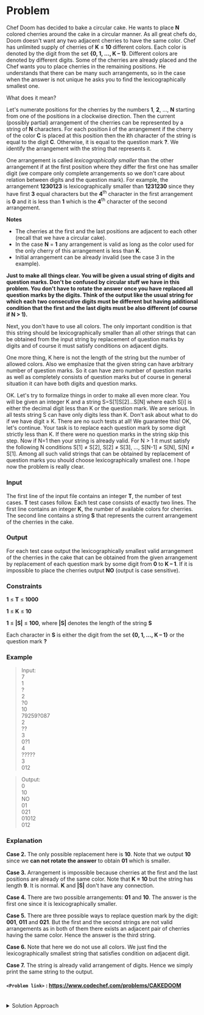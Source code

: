 # Problem
Chef Doom has decided to bake a circular cake. He wants to place **N** colored cherries around the cake in a circular manner. As all great chefs do, Doom doesn't want any two adjacent cherries to have the same color. Chef has unlimited supply of cherries of **K** ≤ **10** different colors. Each color is denoted by the digit from the set **{0, 1, ..., K – 1}**. Different colors are denoted by different digits. Some of the cherries are already placed and the Chef wants you to place cherries in the remaining positions. He understands that there can be many such arrangements, so in the case when the answer is not unique he asks you to find the lexicographically smallest one.

What does it mean?

Let's numerate positions for the cherries by the numbers **1**, **2**, ..., **N** starting from one of the positions in a clockwise direction. Then the current (possibly partial) arrangement of the cherries can be represented by a string of **N** characters. For each position **i** of the arrangement if the cherry of the color **C** is placed at this position then the **i**th character of the string is equal to the digit **C**. Otherwise, it is equal to the question mark **?**. We identify the arrangement with the string that represents it.

One arrangement is called _lexicographically smaller_ than the other arrangement if at the first position where they differ the first one has smaller digit (we compare only complete arrangements so we don't care about relation between digits and the question mark). For example, the arrangement **1230123** is lexicographically smaller than **1231230** since they have first **3** equal characters but the **4**<sup>th</sup> character in the first arrangement is **0** and it is less than **1** which is the **4**<sup>th</sup> character of the second arrangement.

**Notes**

*   The cherries at the first and the last positions are adjacent to each other (recall that we have a circular cake).
*   In the case **N** = **1** any arrangement is valid as long as the color used for the only cherry of this arrangement is less than **K**.
*   Initial arrangement can be already invalid (see the case 3 in the example).

**Just to make all things clear. You will be given a usual string of digits and question marks. Don't be confused by circular stuff we have in this problem. You don't have to rotate the answer once you have replaced all question marks by the digits. Think of the output like the usual string for which each two consecutive digits must be different but having additional condition that the first and the last digits must be also different (of course if N > 1).**

Next, you don't have to use all colors. The only important condition is that this string should be lexicographically smaller than all other strings that can be obtained from the input string by replacement of question marks by digits and of course it must satisfy conditions on adjacent digits.

One more thing, K here is not the length of the string but the number of allowed colors. Also we emphasize that the given string can have arbitrary number of question marks. So it can have zero number of question marks as well as completely consists of question marks but of course in general situation it can have both digits and question marks.

OK. Let's try to formalize things in order to make all even more clear. You will be given an integer K and a string S=S\[1\]S\[2\]...S\[N\] where each S\[i\] is either the decimal digit less than K or the question mark. We are serious. In all tests string S can have only digits less than K. Don't ask about what to do if we have digit ≥ K. There are no such tests at all! We guarantee this! OK, let's continue. Your task is to replace each question mark by some digit strictly less than K. If there were no question marks in the string skip this step. Now if N=1 then your string is already valid. For N > 1 it must satisfy the following N conditions S\[1\] ≠ S\[2\], S\[2\] ≠ S\[3\], ..., S\[N-1\] ≠ S\[N\], S\[N\] ≠ S\[1\]. Among all such valid strings that can be obtained by replacement of question marks you should choose lexicographically smallest one. I hope now the problem is really clear.

### Input
The first line of the input file contains an integer **T**, the number of test cases. **T** test cases follow. Each test case consists of exactly two lines. The first line contains an integer **K**, the number of available colors for cherries. The second line contains a string **S** that represents the current arrangement of the cherries in the cake.

### Output
For each test case output the lexicographically smallest valid arrangement of the cherries in the cake that can be obtained from the given arrangement by replacement of each question mark by some digit from **0** to **K – 1**. If it is impossible to place the cherries output **NO** (output is case sensitive).

### Constraints
**1** ≤ **T** ≤ **1000**

**1** ≤ **K** ≤ **10**

**1** ≤ **|S|** ≤ **100**, where **|S|** denotes the length of the string **S**

Each character in **S** is either the digit from the set **{0, 1, ..., K – 1}** or the question mark **?**

### Example
>Input:<br/>
7<br/>
1<br/>
?<br/>
2<br/>
?0<br/>
10<br/>
79259?087<br/>
2<br/>
??<br/>
3<br/>
0?1<br/>
4<br/>
?????<br/>
3<br/>
012<br/>

>Output:<br/>
0<br/>
10<br/>
NO<br/>
01<br/>
021<br/>
01012<br/>
012<br/>

### Explanation
**Case 2.** The only possible replacement here is **10**. Note that we output **10** since we **can not rotate the answer** to obtain **01** which is smaller.

**Case 3.** Arrangement is impossible because cherries at the first and the last positions are already of the same color. Note that **K = 10** but the string has length **9**. It is normal. **K** and **|S|** don't have any connection.

**Case 4.** There are two possible arrangements: **01** and **10**. The answer is the first one since it is lexicographically smaller.

**Case 5.** There are three possible ways to replace question mark by the digit: **001**, **011** and **021**. But the first and the second strings are not valid arrangements as in both of them there exists an adjacent pair of cherries having the same color. Hence the answer is the third string.

**Case 6.** Note that here we do not use all colors. We just find the lexicographically smallest string that satisfies condition on adjacent digit.

**Case 7.** The string is already valid arrangement of digits. Hence we simply print the same string to the output.

#### `<Problem link>` : <https://www.codechef.com/problems/CAKEDOOM>
<br/>
<details>
  <summary>Solution Approach</summary>
  
  ######
  
  We will greedily select the minimum value of color for every i which is not equal to it's adjacent colors if possible. Greedily selecting the minimum value at each stage gives the _lexicographically smallest_ arrangement.
  
  If we cannot select a value of k within the constraints or the string is invalid then the answer is **NO**.
  
  A tricky testcase include: k=2, s = "??1?". On putting **0** as the first color we can't get a string which satisfies the constraint and the answer becomes "NO" whereas a valid arrangement exists by putting **1** as the first color s = "1010". So, we will check the first element for all possible values of k starting with the lowest until we get a valid arrangement.
  
  ### References
  
  >https://discuss.codechef.com/questions/1119/cakedoom-editorial<br/>
  
</details>

